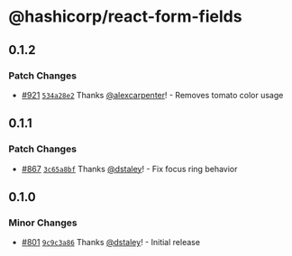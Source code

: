 # @hashicorp/react-form-fields

## 0.1.2

### Patch Changes

- [#921](https://github.com/hashicorp/react-components/pull/921) [`534a28e2`](https://github.com/hashicorp/react-components/commit/534a28e24bc61c39938a30cc6311473a97d284cc) Thanks [@alexcarpenter](https://github.com/alexcarpenter)! - Removes tomato color usage

## 0.1.1

### Patch Changes

- [#867](https://github.com/hashicorp/react-components/pull/867) [`3c65a8bf`](https://github.com/hashicorp/react-components/commit/3c65a8bf3a6699fe9fca4422f6ff04a26ffeefd4) Thanks [@dstaley](https://github.com/dstaley)! - Fix focus ring behavior

## 0.1.0

### Minor Changes

- [#801](https://github.com/hashicorp/react-components/pull/801) [`9c9c3a86`](https://github.com/hashicorp/react-components/commit/9c9c3a865ffeb25be3468b69ece40ae09a6231be) Thanks [@dstaley](https://github.com/dstaley)! - Initial release
